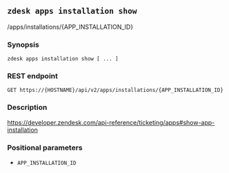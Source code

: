 ## `zdesk apps installation show`

/apps/installations/{APP_INSTALLATION_ID}

### Synopsis

    zdesk apps installation show [ ... ]

### REST endpoint

    GET https://{HOSTNAME}/api/v2/apps/installations/{APP_INSTALLATION_ID}

### Description

https://developer.zendesk.com/api-reference/ticketing/apps#show-app-installation

### Positional parameters

* `APP_INSTALLATION_ID`

